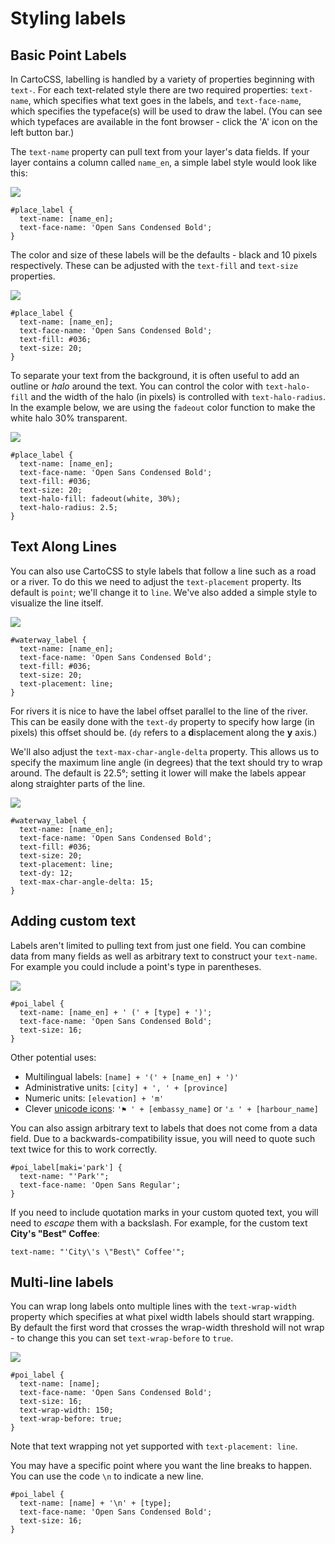 Styling labels
==============

## Basic Point Labels

In CartoCSS, labelling is handled by a variety of properties beginning with `text-`. For each text-related style there are two required properties: `text-name`, which specifies what text goes in the labels, and `text-face-name`, which specifies the typeface(s) will be used to draw the label. (You can see which typefaces are available in the font browser - click the 'A' icon on the left button bar.)

The `text-name` property can pull text from your layer's data fields. If your layer contains a column called `name_en`, a simple label style would look like this:

![](https://cloud.githubusercontent.com/assets/126952/3881477/0145a420-218e-11e4-8961-23c6d57df53b.png)

    #place_label {
      text-name: [name_en];
      text-face-name: 'Open Sans Condensed Bold';
    }

The color and size of these labels will be the defaults - black and 10 pixels respectively. These can be adjusted with the `text-fill` and `text-size` properties.

![](https://cloud.githubusercontent.com/assets/126952/3881475/013ef2b0-218e-11e4-8f46-b578843e2092.png)

    #place_label {
      text-name: [name_en];
      text-face-name: 'Open Sans Condensed Bold';
      text-fill: #036;
      text-size: 20;
    }

To separate your text from the background, it is often useful to add an outline or _halo_ around the text. You can control the color with `text-halo-fill` and the width of the halo (in pixels) is controlled with `text-halo-radius`. In the example below, we are using the `fadeout` color function to make the white halo 30% transparent.

![](https://cloud.githubusercontent.com/assets/126952/3881476/014304f4-218e-11e4-9690-792b142c66fd.png)

    #place_label {
      text-name: [name_en];
      text-face-name: 'Open Sans Condensed Bold';
      text-fill: #036;
      text-size: 20;
      text-halo-fill: fadeout(white, 30%);
      text-halo-radius: 2.5;
    }

## Text Along Lines

You can also use CartoCSS to style labels that follow a line such as a road or a river. To do this we need to adjust the `text-placement` property. Its default is `point`; we'll change it to `line`. We've also added a simple style to visualize the line itself.

![](https://cloud.githubusercontent.com/assets/126952/3881773/9f47f6c6-2190-11e4-9d53-f49a687147cb.png)

    #waterway_label {
      text-name: [name_en];
      text-face-name: 'Open Sans Condensed Bold';
      text-fill: #036;
      text-size: 20;
      text-placement: line;
    }

For rivers it is nice to have the label offset parallel to the line of the river. This can be easily done with the `text-dy` property to specify how large (in pixels) this offset should be. (`dy` refers to a <b>d</b>isplacement along the __y__ axis.)

We'll also adjust the `text-max-char-angle-delta` property. This allows us to specify the maximum line angle (in degrees) that the text should try to wrap around. The default is 22.5°; setting it lower will make the labels appear along straighter parts of the line.

![](https://cloud.githubusercontent.com/assets/126952/3881774/9f4851e8-2190-11e4-8c86-cbdba0276f13.png)

    #waterway_label {
      text-name: [name_en];
      text-face-name: 'Open Sans Condensed Bold';
      text-fill: #036;
      text-size: 20;
      text-placement: line;
      text-dy: 12;
      text-max-char-angle-delta: 15;
    }

## Adding custom text

Labels aren't limited to pulling text from just one field. You can combine data from many fields as well as arbitrary text to construct your `text-name`. For example you could include a point's type in parentheses.

![](https://cloud.githubusercontent.com/assets/126952/3882373/597ad9f0-2196-11e4-9cbf-1977422cf312.png)

    #poi_label {
      text-name: [name_en] + ' (' + [type] + ')';
      text-face-name: 'Open Sans Condensed Bold';
      text-size: 16;
    }

Other potential uses:

- Multilingual labels: `[name] + '(' + [name_en] + ')'`
- Administrative units: `[city] + ', ' + [province]`
- Numeric units: `[elevation] + 'm'`
- Clever [unicode icons](http://copypastecharacter.com/symbols): `'⚑ ' + [embassy_name]` or `'⚓ ' + [harbour_name]`

You can also assign arbitrary text to labels that does not come from a data field. Due to a backwards-compatibility issue, you will need to quote such text twice for this to work correctly.

    #poi_label[maki='park'] {
      text-name: "'Park'";
      text-face-name: 'Open Sans Regular';
    }

If you need to include quotation marks in your custom quoted text, you will need to *escape* them with a backslash. For example, for the custom text **City's "Best" Coffee**:

    text-name: "'City\'s \"Best\" Coffee'";

## Multi-line labels

You can wrap long labels onto multiple lines with the `text-wrap-width` property which specifies at what pixel width labels should start wrapping. By default the first word that crosses the wrap-width threshold will not wrap - to change this you can set `text-wrap-before` to `true`.

![](https://cloud.githubusercontent.com/assets/126952/3882901/a1ccfc06-219b-11e4-8545-4fd89239e144.png)

    #poi_label {
      text-name: [name];
      text-face-name: 'Open Sans Condensed Bold';
      text-size: 16;
      text-wrap-width: 150;
      text-wrap-before: true;
    }

Note that text wrapping not yet supported with `text-placement: line`.

You may have a specific point where you want the line breaks to happen. You can use the code `\n` to indicate a new line.

    #poi_label {
      text-name: [name] + '\n' + [type];
      text-face-name: 'Open Sans Condensed Bold';
      text-size: 16;
    }
